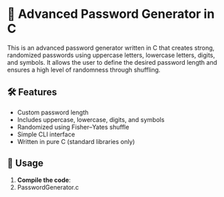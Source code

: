 # 🔐 Advanced Password Generator in C

This is an advanced password generator written in C that creates strong, randomized passwords using uppercase letters, lowercase letters, digits, and symbols. It allows the user to define the desired password length and ensures a high level of randomness through shuffling.

## 🛠 Features

- Custom password length
- Includes uppercase, lowercase, digits, and symbols
- Randomized using Fisher–Yates shuffle
- Simple CLI interface
- Written in pure C (standard libraries only)

## 🚀 Usage

1. **Compile the code**:
2. PasswordGenerator.c

```bash

